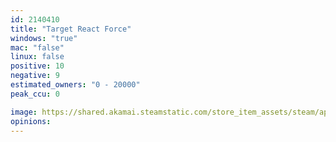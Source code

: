 ```yaml
---
id: 2140410
title: "Target React Force"
windows: "true"
mac: "false"
linux: false
positive: 10
negative: 9
estimated_owners: "0 - 20000"
peak_ccu: 0

image: https://shared.akamai.steamstatic.com/store_item_assets/steam/apps/2140410/header.jpg?t=1681843779
opinions:
---
```

